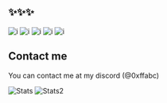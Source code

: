 ## ✨✨✨

![i](https://shields.io/badge/JavaScript-F7DF1E?logo=JavaScript&logoColor=000&style=flat-square) ![i](https://shields.io/badge/TypeScript-3178C6?logo=TypeScript&logoColor=FFF&style=flat-square) ![i](https://img.shields.io/badge/Vue.js-35495E?style=for-the-badge&logo=vuedotjs&logoColor=4FC08D) ![i](https://img.shields.io/badge/Express.js-404D59?style=for-the-badge) ![i](https://img.shields.io/badge/Rust-000000?style=for-the-badge&logo=rust&logoColor=white)

## Contact me

You can contact me at my discord (@0xffabc)

![Stats](https://github-readme-stats.vercel.app/api?username=0xffabc&show_icons=true&theme=gruvbox)
![Stats2](https://github-readme-stats.vercel.app/api/top-langs?username=0xffabc&show_icons=true&theme=gruvbox)
